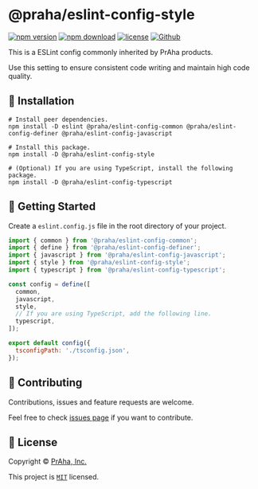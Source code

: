 # @praha/eslint-config-style

[![npm version](https://badge.fury.io/js/@praha%2Feslint-config-style.svg)](https://www.npmjs.com/package/@praha/eslint-config-style)
[![npm download](https://img.shields.io/npm/dm/@praha/eslint-config-style.svg)](https://www.npmjs.com/package/@praha/eslint-config-style)
[![license](https://img.shields.io/badge/License-MIT-green.svg)](https://github.com/praha-inc/eslint-config/blob/main/packages/style/LICENSE)
[![Github](https://img.shields.io/github/followers/praha-inc?label=Follow&logo=github&style=social)](https://github.com/orgs/praha-inc/followers)

This is a ESLint config commonly inherited by PrAha products.

Use this setting to ensure consistent code writing and maintain high code quality.

## 🚀 Installation

```shell
# Install peer dependencies.
npm install -D eslint @praha/eslint-config-common @praha/eslint-config-definer @praha/eslint-config-javascript

# Install this package.
npm install -D @praha/eslint-config-style

# (Optional) If you are using TypeScript, install the following package.
npm install -D @praha/eslint-config-typescript
```

## 👏 Getting Started

Create a `eslint.config.js` file in the root directory of your project.

```js
import { common } from '@praha/eslint-config-common';
import { define } from '@praha/eslint-config-definer';
import { javascript } from '@praha/eslint-config-javascript';
import { style } from '@praha/eslint-config-style';
import { typescript } from '@praha/eslint-config-typescript';

const config = define([
  common,
  javascript,
  style,
  // If you are using TypeScript, add the following line.
  typescript,
]);

export default config({
  tsconfigPath: './tsconfig.json',
});
```

## 🤝 Contributing

Contributions, issues and feature requests are welcome.

Feel free to check [issues page](https://github.com/praha-inc/eslint-config/issues) if you want to contribute.

## 📝 License

Copyright © [PrAha, Inc.](https://www.praha-inc.com/)

This project is [```MIT```](https://github.com/praha-inc/eslint-config/blob/main/packages/style/LICENSE) licensed.
